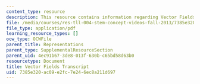 ```yaml
---
content_type: resource
description: This resource contains information regarding Vector Fields.
file: /media/courses/res-tll-004-stem-concept-videos-fall-2013/7385e320ac09e2fc7e246ec8a211d697_MITRES_TLL-004F13_VectrFie.pdf
file_type: application/pdf
learning_resource_types: []
ocw_type: OCWFile
parent_title: Representations
parent_type: SupplementalResourceSection
parent_uid: 4ec91b67-3de8-013f-630b-c65bd58d63b0
resourcetype: Document
title: Vector Fields Transcript
uid: 7385e320-ac09-e2fc-7e24-6ec8a211d697
---
```


